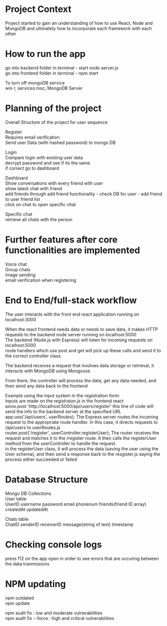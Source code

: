 # Project Context
Project started to gain an understanding of how to use React, Node and MongoDB and ultimately how to incorporate each framework with each other  


# How to run the app
go into backend folder in terminal - start node server.js  
go into frontend folder in terminal - npm start  


To turn off mongoDB service  
win r, services.msc, MongoDB Server  


# Planning of the project
Overall Structure of the project for user sequence  

Register  
Requires email verification  
Send user Data (with hashed password) to mongo DB  

Login  
Compare login with existing user data  
decrypt password and see if its the same  
if correct go to dashboard  

Dashboard  
Show conversations with every friend with user  
show latest chat with friend  
add friends through add friend functionality - check DB for user - add friend to user friend list  
click on chat to open specific chat  

Specific chat  
retrieve all chats with the person  

# Further features after core functionalities are implemented
Voice chat  
Group chats  
image sending  
email verification when registering  


# End to End/full-stack workflow
The user interacts with the front end react application running on localhost:3000  
  
When the react frontend needs data or needs to save data, it makes HTTP requests to the backend node server running on localhost:5000  
The backend (Node.js with Express) will listen for incoming requests on localhost:5000   
route handlers which use post and get will pick up these calls and send it to the correct controller class.  

The backend receives a request that involves data storage or retrieval, it interacts with MongoDB using Mongoose  

From there, the controller will process the data, get any data needed, and then send any data back to the frontend  


Example using the input system in the registration form:  
Inputs are made on the registraion.js in the frontend react  
axios.post 'http://localhost:5000/api/users/register' this line of code will send the info to the backend server at the specified URL  
app.use('/api/users', userRoutes); The Express server routes the incoming request to the appropriate route handler. In this case, it directs requests to /api/users to userRoutes.js  
router.post('/register', userController.registerUser); The router receives the request and matches it to the /register route. It then calls the registerUser method from the userController to handle the request.  
in the registerUser class, it will process the data (saving the user using the User schema), and then send a response back to the resgister.js saying the process either succeeded or failed  


# Database Structure
Mongo DB Collections  
User table  
UserID username password email phonenum friends(friend ID array) createdAt updatedAt  

Chats table  
ChatID senderID receiverID message(string of text) timestamp  

# Checking console logs
press f12 on the app open in order to see errors that are occuring between the data tranmissions  

# NPM updating
npm outdated  
npm update  

npm audit fix : low and moderate vulnerabilities  
npm audit fix --force : high and critical vulnerabilities  
